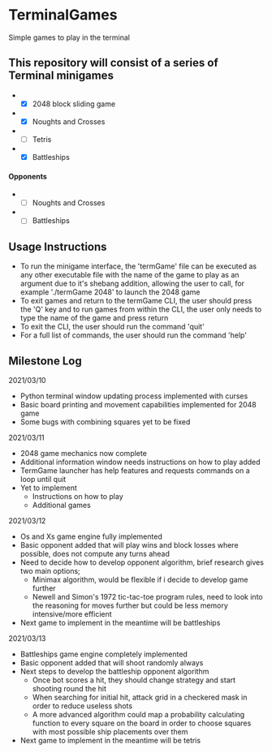 # TerminalGames
Simple games to play in the terminal

## This repository will consist of a series of Terminal minigames
*  - [X] 2048 block sliding game
*  - [X] Noughts and Crosses
*  - [ ] Tetris
*  - [X] Battleships

#### Opponents
*  - [ ] Noughts and Crosses
*  - [ ] Battleships

## Usage Instructions

  * To run the minigame interface, the 'termGame' file can be executed as any other executable file with the name of the game to play as an argument due to it's shebang addition, allowing the user to call, for example './termGame 2048' to launch the 2048 game
  * To exit games and return to the termGame CLI, the user should press the 'Q' key and to run games from within the CLI, the user only needs to type the name of the game and press return
  * To exit the CLI, the user should run the command 'quit'
  * For a full list of commands, the user should run the command 'help'

## Milestone Log

2021/03/10
  * Python terminal window updating process implemented with curses
  * Basic board printing and movement capabilities implemented for 2048 game
  * Some bugs with combining squares yet to be fixed

2021/03/11
  * 2048 game mechanics now complete
  * Additional information window needs instructions on how to play added
  * TermGame launcher has help features and requests commands on a loop until quit
  * Yet to implement
    * Instructions on how to play
    * Additional games
 
2021/03/12
  * Os and Xs game engine fully implemented
  * Basic opponent added that will play wins and block losses where possible, does not compute any turns ahead
  * Need to decide how to develop opponent algorithm, brief research gives two main options;
    * Minimax algorithm, would be flexible if i decide to develop game further
    * Newell and Simon's 1972 tic-tac-toe program rules, need to look into the reasoning for moves further but could be less memory intensive/more efficient
  * Next game to implement in the meantime will be battleships
 
 2021/03/13
  * Battleships game engine completely implemented
  * Basic opponent added that will shoot randomly always
  * Next steps to develop the battleship opponent algorithm
    * Once bot scores a hit, they should change strategy and start shooting round the hit
    * When searching for initial hit, attack grid in a checkered mask in order to reduce useless shots
    * A more advanced algorithm could map a probability calculating function to every square on the board in order to choose squares with most possible ship placements over them
  * Next game to implement in the meantime will be tetris
